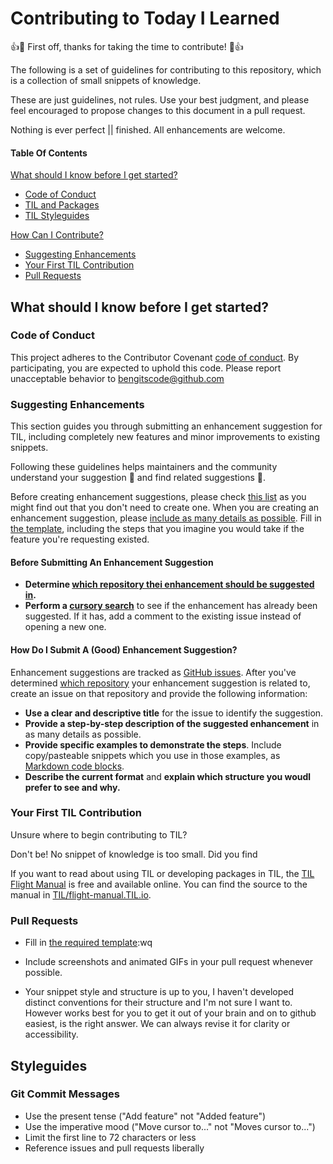 # Contributing to Today I Learned

:+1::tada: First off, thanks for taking the time to contribute! :tada::+1:

The following is a set of guidelines for contributing to this repository, which is a collection of small snippets of knowledge.

These are just guidelines, not rules. Use your best judgment, and please feel encouraged to propose changes to this document in a pull request.

Nothing is ever perfect || finished. All enhancements are welcome.

#### Table Of Contents

[What should I know before I get started?](#what-should-i-know-before-i-get-started)
  * [Code of Conduct](#code-of-conduct)
  * [TIL and Packages](#TIL-and-packages)
  * [TIL Styleguides](#styleguides)

[How Can I Contribute?](#how-can-i-contribute)
  * [Suggesting Enhancements](#suggesting-enhancements)
  * [Your First TIL Contribution](#your-first-TIL-contribution)
  * [Pull Requests](#pull-requests)

## What should I know before I get started?

### Code of Conduct

This project adheres to the Contributor Covenant [code of conduct](CODE_OF_CONDUCT.md).
By participating, you are expected to uphold this code.
Please report unacceptable behavior to [bengitscode@github.com](mailto:bengitscode@github.com)

### Suggesting Enhancements

This section guides you through submitting an enhancement suggestion for TIL, including completely new features and minor improvements to existing snippets.

Following these guidelines helps maintainers and the community understand your suggestion :pencil: and find related suggestions :mag_right:.

Before creating enhancement suggestions, please check [this list](#before-submitting-an-enhancement-suggestion) as you might find out that you don't need to create one. When you are creating an enhancement suggestion, please [include as many details as possible](#how-do-i-submit-a-good-enhancement-suggestion). Fill in [the template](ISSUE_TEMPLATE.md), including the steps that you imagine you would take if the feature you're requesting existed.

#### Before Submitting An Enhancement Suggestion

* **Determine [which repository thei enhancement should be suggested in](#TIL-and-packages).**
* **Perform a [cursory search](https://github.com/issues?q=+is%3Aissue+user%3Aatom)** to see if the enhancement has already been suggested. If it has, add a comment to the existing issue instead of opening a new one.

#### How Do I Submit A (Good) Enhancement Suggestion?

Enhancement suggestions are tracked as [GitHub issues](https://guides.github.com/features/issues/). After you've determined [which repository](#TIL-and-packages) your enhancement suggestion is related to, create an issue on that repository and provide the following information:

* **Use a clear and descriptive title** for the issue to identify the suggestion.
* **Provide a step-by-step description of the suggested enhancement** in as many details as possible.
* **Provide specific examples to demonstrate the steps**. Include copy/pasteable snippets which you use in those examples, as [Markdown code blocks](https://help.github.com/articles/markdown-basics/#multiple-lines).
* **Describe the current format** and **explain which structure you woudl prefer to see and why.**

### Your First TIL  Contribution

Unsure where to begin contributing to TIL?

Don't be! No snippet of knowledge is too small. Did you find

If you want to read about using TIL or developing packages in TIL, the [TIL Flight Manual](http://flight-manual.TIL.io) is free and available online. You can find the source to the manual in [TIL/flight-manual.TIL.io](https://github.com/TIL/flight-manual.TIL.io).

### Pull Requests

* Fill in [the required template](PULL_REQUEST_TEMPLATE.md):wq

* Include screenshots and animated GIFs in your pull request whenever possible.
* Your snippet style and structure is up to you, I haven't developed distinct conventions for their structure and I'm not sure I want to. However works best for you to get it out of your brain and on to github easiest, is the right answer. We can always revise it for clarity or accessibility.


## Styleguides

### Git Commit Messages

* Use the present tense ("Add feature" not "Added feature")
* Use the imperative mood ("Move cursor to..." not "Moves cursor to...")
* Limit the first line to 72 characters or less
* Reference issues and pull requests liberally
